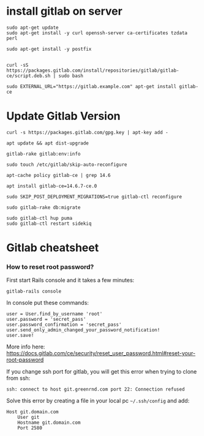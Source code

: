# install gitlab on server

```
sudo apt-get update
sudo apt-get install -y curl openssh-server ca-certificates tzdata perl

sudo apt-get install -y postfix


curl -sS https://packages.gitlab.com/install/repositories/gitlab/gitlab-ce/script.deb.sh | sudo bash

sudo EXTERNAL_URL="https://gitlab.example.com" apt-get install gitlab-ce
```

# Update Gitlab Version
```
curl -s https://packages.gitlab.com/gpg.key | apt-key add -
```
```
apt update && apt dist-upgrade
```
```
gitlab-rake gitlab:env:info
```
```
sudo touch /etc/gitlab/skip-auto-reconfigure
```
```
apt-cache policy gitlab-ce | grep 14.6
```
```
apt install gitlab-ce=14.6.7-ce.0
```
```
sudo SKIP_POST_DEPLOYMENT_MIGRATIONS=true gitlab-ctl reconfigure
```
```
sudo gitlab-rake db:migrate
```
```
sudo gitlab-ctl hup puma
sudo gitlab-ctl restart sidekiq
```

# Gitlab cheatsheet 

### How to reset root password?
First start Rails console and it takes a few minutes:
```
gitlab-rails console
```
In console put these commands:
```
user = User.find_by_username 'root'
user.password = 'secret_pass'
user.password_confirmation = 'secret_pass'
user.send_only_admin_changed_your_password_notification!
user.save!
```
More info here: https://docs.gitlab.com/ce/security/reset_user_password.html#reset-your-root-password

If you change ssh port for gitlab, you will get this error when trying to clone from ssh:
```
ssh: connect to host git.greenrnd.com port 22: Connection refused
```
Solve this error by creating a file in your local pc `~/.ssh/config` and add:
```
Host git.domain.com
    User git
    Hostname git.domain.com
    Port 2580
```



